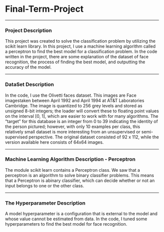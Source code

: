 # Final-Term-Project
---
### Project Description
This project was created to solve the classification problem by utilizing the scikit learn library. In this project, I use a machine learning algorithm called a perceptron to find the best model for a classification problem. In the code written in the project, there are some explanation of the dataset of face recognition, the process of finding the best model, and outputting the accuracy of the model.

---
### DataSet Description
In the code, I use the Olivetti faces dataset. This images are Face imagestaken between April 1992 and April 1994 at AT&T Laboratories Cambridge. The image is quantized to 256 grey levels and stored as unsigned 8-bit integers; the loader will convert these to floating point values on the interval [0, 1], which are easier to work with for many algorithms. The “target” for this database is an integer from 0 to 39 indicating the identity of the person pictured; however, with only 10 examples per class, this relatively small dataset is more interesting from an unsupervised or semi-supervised perspective. The original dataset consisted of 92 x 112, while the version available here consists of 64x64 images.

---
### Machine Learning Algorithm Description - Perceptron
The module scikit learn contains a Perceptron class. We saw that a perceptron is an algorithm to solve binary classifier problems. This means that a Perceptron is abinary classifier, which can decide whether or not an input belongs to one or the other class.

---
### The Hyperparameter Description
A model hyperparameter is a configuration that is external to the model and whose value cannot be estimated from data. In the code, I tuned some hyperparameters to find the best model for face recognition. 
